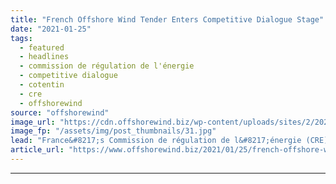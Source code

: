```yaml
---
title: "French Offshore Wind Tender Enters Competitive Dialogue Stage"
date: "2021-01-25"
tags: 
  - featured
  - headlines
  - commission de régulation de l'énergie
  - competitive dialogue
  - cotentin
  - cre
  - offshorewind
source: "offshorewind"
image_url: "https://cdn.offshorewind.biz/wp-content/uploads/sites/2/2021/01/25125007/French-Offshore-Wind-Tender-Enters-Competitive-Dialogue-Stage.jpg"
image_fp: "/assets/img/post_thumbnails/31.jpg"
lead: "France&#8217;s Commission de régulation de l&#8217;énergie (CRE) has opened a competitive dialogue process towards"
article_url: "https://www.offshorewind.biz/2021/01/25/french-offshore-wind-tender-enters-competitive-dialogue-stage/"
---
```


---
